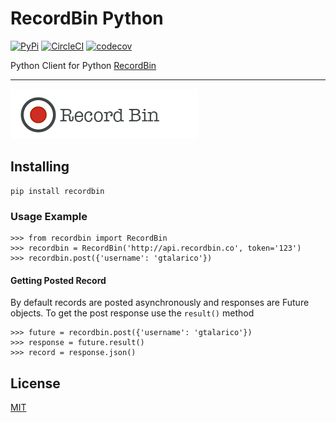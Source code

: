 # RecordBin Python

[![PyPi](https://img.shields.io/pypi/v/recordbin.svg)](https://pypi.python.org/pypi/recordbin)
[![CircleCI](https://circleci.com/gh/recordbinco/recordbin-python.svg?style=svg)](https://circleci.com/gh/recordbinco/recordbin-python)
[![codecov](https://codecov.io/gh/recordbinco/recordbin-python/branch/master/graph/badge.svg)](https://codecov.io/gh/recordbinco/recordbin-python)

Python Client for Python [RecordBin](http://www.github.com/recordbinco/recordbin-api)

---

![project-logo](https://github.com/gtalarico/recordbin-python/blob/master/art/logo.png)

## Installing

```
pip install recordbin
```

### Usage Example

```
>>> from recordbin import RecordBin
>>> recordbin = RecordBin('http://api.recordbin.co', token='123')
>>> recordbin.post({'username': 'gtalarico'})
```

#### Getting Posted Record

By default records are posted asynchronously and responses
are Future objects.
To get the post response use the `result()` method

```
>>> future = recordbin.post({'username': 'gtalarico'})
>>> response = future.result()
>>> record = response.json()
```

## License

[MIT](https://opensource.org/licenses/MIT)
